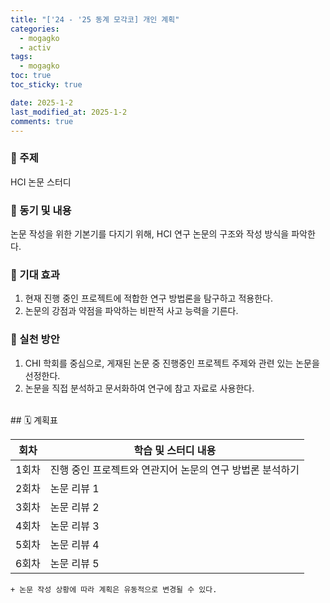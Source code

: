 ```yaml
---
title: "['24 - '25 동계 모각코] 개인 계획"
categories:
  - mogagko
  - activ
tags:
  - mogagko
toc: true
toc_sticky: true

date: 2025-1-2
last_modified_at: 2025-1-2
comments: true
---
```


### 📍 주제
HCI 논문 스터디

### 📍 동기 및 내용
논문 작성을 위한 기본기를 다지기 위해, HCI 연구 논문의 구조와 작성 방식을 파악한다.


### 📍 기대 효과
1. 현재 진행 중인 프로젝트에 적합한 연구 방법론을 탐구하고 적용한다.
2. 논문의 강점과 약점을 파악하는 비판적 사고 능력을 기른다. 


### 📍 실천 방안
1. CHI 학회를 중심으로, 게재된 논문 중 진행중인 프로젝트 주제와 관련 있는 논문을 선정한다. 
2. 논문을 직접 분석하고 문서화하여 연구에 참고 자료로 사용한다.

<br>
## 🗓️ 계획표

| 회차   | 학습 및 스터디 내용                            |
|--------|-----------------------------------------------|
| 1회차  | 진행 중인 프로젝트와 연관지어 논문의 연구 방법론 분석하기 |
| 2회차  | 논문 리뷰 1                                   |
| 3회차  | 논문 리뷰 2                                   |
| 4회차  | 논문 리뷰 3                                   |
| 5회차  | 논문 리뷰 4                                   |
| 6회차  | 논문 리뷰 5                                   |

`+ 논문 작성 상황에 따라 계획은 유동적으로 변경될 수 있다.`
